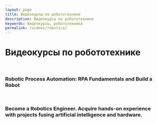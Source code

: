 ```yaml
---
layout: page
title: Видеокурсы по робототехнике
description: Видеокурсы по робототехнике
keywords: Видеокурсы, робототехника
permalink: /videos/robotics/
---
```


# Видеокурсы по робототехнике

<br/>

### Robotic Process Automation: RPA Fundamentals and Build a Robot

<br/>

### Become a Robotics Engineer. Acquire hands-on experience with projects fusing artificial intelligence and hardware.
